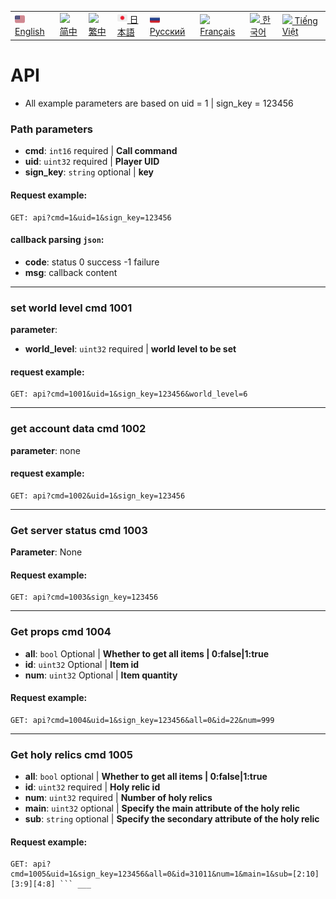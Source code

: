 <div align="center">
<table>
<td valign="center"><a href="EN.md"><img src="https://github.com/twitter/twemoji/blob/master/assets/svg/1f1fa-1f1f8.svg" width="16"/> English</td>
 
<td valign="center"><a href="zh-CN.md"><img src="https://em-content.zobj.net/thumbs/120/twitter/351/flag-china_1f1e8-1f1f3.png" width="16"/> 简中</td>
 
<td valign="center"><a href="zh-TW.md"><img src="https://em-content.zobj.net/thumbs/120/twitter/351/flag-china_1f1e8-1f1f3.png" width="16"/> 繁中</td>
 
<td valign="center"><a href="JP.md"><img src="https://github.com/twitter/twemoji/blob/master/assets/svg/1f1ef-1f1f5.svg" width="16"/> 日本語</td>
 
<td valign="center"><a href="RU.md"><img src="https://github.com/twitter/twemoji/blob/master/assets/svg/1f1f7-1f1fa.svg" width="16"/> Русский</a></td>

<td valign="center"><a href="FR.md"><img src="https://em-content.zobj.net/thumbs/160/twitter/154/flag-for-france_1f1eb-1f1f7.png" width="16"/> Français</td>
 
<td valign="center"><a href="KR.md"><img src="https://em-content.zobj.net/source/twitter/53/flag-for-south-korea_1f1f0-1f1f7.png" width="16"/> 한국어</td>
 
<td valign="center"><a href="VI.md"><img src="https://em-content.zobj.net/thumbs/120/twitter/351/flag-vietnam_1f1fb-1f1f3.png" width="16"/> Tiếng Việt </a></td>
</table>
</div>

# API
- All example parameters are based on uid = 1 | sign_key = 123456

### Path parameters
- **cmd**: `int16` required | **Call command**
- **uid**: `uint32` required | **Player UID**
- **sign_key**: `string` optional | **key**

#### Request example:
```plaintext
GET: api?cmd=1&uid=1&sign_key=123456
```

#### callback parsing `json`:
- **code**: status 0 success -1 failure
- **msg**: callback content

___

### set world level cmd 1001
**parameter**:
- **world_level**: `uint32` required | **world level to be set**
#### request example:
```plaintext
GET: api?cmd=1001&uid=1&sign_key=123456&world_level=6
```

___

### get account data cmd 1002
**parameter**: none
#### request example:
```plaintext
GET: api?cmd=1002&uid=1&sign_key=123456
```

___

### Get server status cmd 1003
**Parameter**: None
#### Request example:
```plaintext
GET: api?cmd=1003&sign_key=123456
```

___

### Get props cmd 1004
- **all**: `bool` Optional | **Whether to get all items | 0:false|1:true**
- **id**: `uint32` Optional | **Item id**
- **num**: `uint32` Optional | **Item quantity**
#### Request example:
```plaintext
GET: api?cmd=1004&uid=1&sign_key=123456&all=0&id=22&num=999
```

___

### Get holy relics cmd 1005
- **all**: `bool` optional | **Whether to get all items | 0:false|1:true**
- **id**: `uint32` required | **Holy relic id**
- **num**: `uint32` required | **Number of holy relics**
- **main**: `uint32` optional | **Specify the main attribute of the holy relic**
- **sub**: `string` optional | **Specify the secondary attribute of the holy relic**
#### Request example:
```plaintext
GET: api?cmd=1005&uid=1&sign_key=123456&all=0&id=31011&num=1&main=1&sub=[2:10][3:9][4:8] ``` ___
